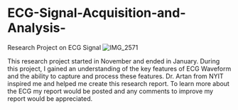 # ECG-Signal-Acquisition-and-Analysis-
Research Project on ECG Signal 
![IMG_2571](https://github.com/user-attachments/assets/4a262ea2-b472-4673-8f91-cff0b3b1a2fe)


This research project started in November and ended in January. During this project, I gained an understanding of the key features of ECG Waveform and the ability to capture and process these features. Dr. Artan from NYIT inspired me and helped me create this research report. To learn more about the ECG my report would be posted and any comments to improve my report would be appreciated. 
